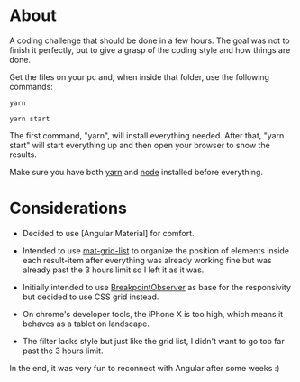 # About
A coding challenge that should be done in a few hours.
The goal was not to finish it perfectly, but to give a grasp of the coding style and how things are done. 

Get the files on your pc and, when inside that folder, use the following commands:

```yarn```

```yarn start```

The first command, "yarn", will install everything needed. After that, "yarn start" will start everything up and then open your browser to show the results.

Make sure you have both [yarn](https://yarnpkg.com/lang/en/docs/install/#windows-stable) and [node](https://nodejs.org/en/download/) installed before everything.

# Considerations

- Decided to use [Angular Material] for comfort.

- Intended to use [mat-grid-list](https://material.angular.io/) to organize the position of elements inside each result-item after everything was already working fine but was already past the 3 hours limit so I left it as it was.

- Initially intended to use [BreakpointObserver](https://material.angular.io/cdk/layout/overview) as base for the responsivity but decided to use CSS grid instead.

- On chrome's developer tools, the iPhone X is too high, which means it behaves as a tablet on landscape.

- The filter lacks style but just like the grid list, I didn't want to go too far past the 3 hours limit.

In the end, it was very fun to reconnect with Angular after some weeks :)
